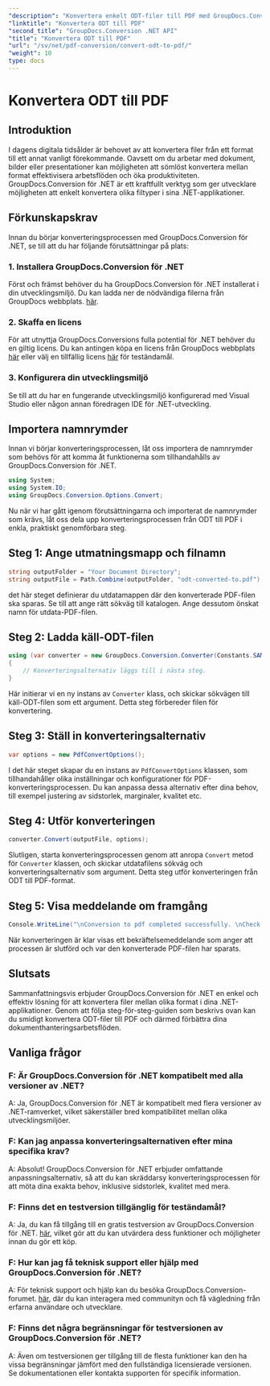 ```yaml
---
"description": "Konvertera enkelt ODT-filer till PDF med GroupDocs.Conversion för .NET. Effektivisera dina dokumenthanteringsarbetsflöden med lätthet."
"linktitle": "Konvertera ODT till PDF"
"second_title": "GroupDocs.Conversion .NET API"
"title": "Konvertera ODT till PDF"
"url": "/sv/net/pdf-conversion/convert-odt-to-pdf/"
"weight": 10
type: docs
---
```

# Konvertera ODT till PDF

## Introduktion
I dagens digitala tidsålder är behovet av att konvertera filer från ett format till ett annat vanligt förekommande. Oavsett om du arbetar med dokument, bilder eller presentationer kan möjligheten att sömlöst konvertera mellan format effektivisera arbetsflöden och öka produktiviteten. GroupDocs.Conversion för .NET är ett kraftfullt verktyg som ger utvecklare möjligheten att enkelt konvertera olika filtyper i sina .NET-applikationer.
## Förkunskapskrav
Innan du börjar konverteringsprocessen med GroupDocs.Conversion för .NET, se till att du har följande förutsättningar på plats:
### 1. Installera GroupDocs.Conversion för .NET
Först och främst behöver du ha GroupDocs.Conversion för .NET installerat i din utvecklingsmiljö. Du kan ladda ner de nödvändiga filerna från GroupDocs webbplats. [här](https://releases.groupdocs.com/conversion/net/).
### 2. Skaffa en licens
För att utnyttja GroupDocs.Conversions fulla potential för .NET behöver du en giltig licens. Du kan antingen köpa en licens från GroupDocs webbplats [här](https://purchase.groupdocs.com/buy) eller välj en tillfällig licens [här](https://purchase.groupdocs.com/temporary-license/) för teständamål.
### 3. Konfigurera din utvecklingsmiljö
Se till att du har en fungerande utvecklingsmiljö konfigurerad med Visual Studio eller någon annan föredragen IDE för .NET-utveckling.

## Importera namnrymder
Innan vi börjar konverteringsprocessen, låt oss importera de namnrymder som behövs för att komma åt funktionerna som tillhandahålls av GroupDocs.Conversion för .NET.
```csharp
using System;
using System.IO;
using GroupDocs.Conversion.Options.Convert;
```

Nu när vi har gått igenom förutsättningarna och importerat de namnrymder som krävs, låt oss dela upp konverteringsprocessen från ODT till PDF i enkla, praktiskt genomförbara steg.
## Steg 1: Ange utmatningsmapp och filnamn
```csharp
string outputFolder = "Your Document Directory";
string outputFile = Path.Combine(outputFolder, "odt-converted-to.pdf");
```
det här steget definierar du utdatamappen där den konverterade PDF-filen ska sparas. Se till att ange rätt sökväg till katalogen. Ange dessutom önskat namn för utdata-PDF-filen.
## Steg 2: Ladda käll-ODT-filen
```csharp
using (var converter = new GroupDocs.Conversion.Converter(Constants.SAMPLE_ODT))
{
    // Konverteringsalternativ läggs till i nästa steg.
}
```
Här initierar vi en ny instans av `Converter` klass, och skickar sökvägen till käll-ODT-filen som ett argument. Detta steg förbereder filen för konvertering.
## Steg 3: Ställ in konverteringsalternativ
```csharp
var options = new PdfConvertOptions();
```
I det här steget skapar du en instans av `PdfConvertOptions` klassen, som tillhandahåller olika inställningar och konfigurationer för PDF-konverteringsprocessen. Du kan anpassa dessa alternativ efter dina behov, till exempel justering av sidstorlek, marginaler, kvalitet etc.
## Steg 4: Utför konverteringen
```csharp
converter.Convert(outputFile, options);
```
Slutligen, starta konverteringsprocessen genom att anropa `Convert` metod för `Converter` klassen, och skickar utdatafilens sökväg och konverteringsalternativ som argument. Detta steg utför konverteringen från ODT till PDF-format.
## Steg 5: Visa meddelande om framgång
```csharp
Console.WriteLine("\nConversion to pdf completed successfully. \nCheck output in {0}", outputFolder);
```
När konverteringen är klar visas ett bekräftelsemeddelande som anger att processen är slutförd och var den konverterade PDF-filen har sparats.

## Slutsats
Sammanfattningsvis erbjuder GroupDocs.Conversion för .NET en enkel och effektiv lösning för att konvertera filer mellan olika format i dina .NET-applikationer. Genom att följa steg-för-steg-guiden som beskrivs ovan kan du smidigt konvertera ODT-filer till PDF och därmed förbättra dina dokumenthanteringsarbetsflöden.
## Vanliga frågor
### F: Är GroupDocs.Conversion för .NET kompatibelt med alla versioner av .NET?
A: Ja, GroupDocs.Conversion för .NET är kompatibelt med flera versioner av .NET-ramverket, vilket säkerställer bred kompatibilitet mellan olika utvecklingsmiljöer.
### F: Kan jag anpassa konverteringsalternativen efter mina specifika krav?
A: Absolut! GroupDocs.Conversion för .NET erbjuder omfattande anpassningsalternativ, så att du kan skräddarsy konverteringsprocessen för att möta dina exakta behov, inklusive sidstorlek, kvalitet med mera.
### F: Finns det en testversion tillgänglig för teständamål?
A: Ja, du kan få tillgång till en gratis testversion av GroupDocs.Conversion för .NET. [här](https://releases.groupdocs.com/), vilket gör att du kan utvärdera dess funktioner och möjligheter innan du gör ett köp.
### F: Hur kan jag få teknisk support eller hjälp med GroupDocs.Conversion för .NET?
A: För teknisk support och hjälp kan du besöka GroupDocs.Conversion-forumet. [här](https://forum.groupdocs.com/c/conversion/11), där du kan interagera med communityn och få vägledning från erfarna användare och utvecklare.
### F: Finns det några begränsningar för testversionen av GroupDocs.Conversion för .NET?
A: Även om testversionen ger tillgång till de flesta funktioner kan den ha vissa begränsningar jämfört med den fullständiga licensierade versionen. Se dokumentationen eller kontakta supporten för specifik information.